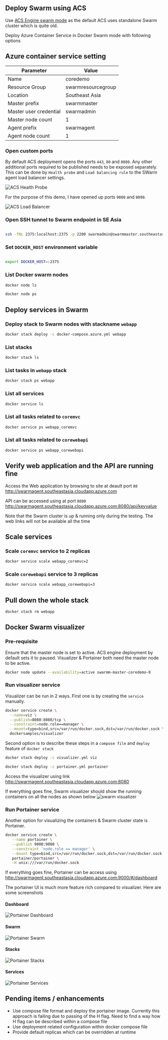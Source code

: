 ## Deploy Swarm using ACS

Use [ACS Engine swarm mode](https://azure.microsoft.com/en-us/resources/templates/101-acsengine-swarmmode/) as the default ACS uses standalone Swarm cluster which is quite old.

Deploy Azure Container Service in Docker Swarm mode with following options

## Azure container service setting

|Parameter | Value |
|---|---|
|Name | coredemo |
|Resource Group | swarmresourcegroup|
|Location | Southeast Asia |
|Master prefix | swarmmaster|
|Master user credential | swarmadmin|
|Master node count | 1 |
|Agent prefix | swarmagent|
|Agent node count | 1 |

### Open custom ports

By default ACS deployment opens the ports `443`, `80` and `8080`. Any other additional ports required to be published needs to be exposed separately. This can be done by `Health probe` and `Load balancing rule` to the SWarm agent load balancer settings.

![ACS Health Probe](../Images/ACSHealthProbe.png)

For the purpose of this demo, I have opened up ports `9000` and `8090`.

![ACS Load Balancer](../Images/ACSLoadBalancingRules.png)

### Open SSH tunnel to Swarm endpoint in SE Asia

```bash

ssh -fNL 2375:localhost:2375 -p 2200 swarmadmin@swarmmaster.southeastasia.cloudapp.azure.com

```

### Set `DOCKER_HOST` environment variable

```bash

export DOCKER_HOST=:2375

```

### List Docker swarm nodes

```bash
docker node ls

docker node ps
```

## Deploy services in Swarm

### Deploy stack to Swarm nodes with stackname `webapp`

```bash
docker stack deploy -c docker-compose.azure.yml webapp
```

### List stacks

```bash
docker stack ls
```

### List tasks in `webapp` stack

```bash
docker stack ps webapp
```

### List all services
```bash
docker service ls
```

### List all tasks related to `coremvc`

```bash
docker service ps webapp_coremvc
```

### List all tasks related to `corewebapi`

```bash
docker service ps webapp_corewebapi
```

## Verify web application and the API are running fine

Access the Web application by browsing to site at deault port `80`
http://swarmagent.southeastasia.cloudapp.azure.com

API can be accessed using at port `8080`
http://swarmagent.southeastasia.cloudapp.azure.com:8080/api/keyvalue

Note that the Swarm cluster is up & running only during the testing. The web links will not be available all the time

## Scale services

### Scale `coremvc` service to 2 replicas

```bash
docker service scale webapp_coremvc=2
```

### Scale `corewebapi` service to 3 replicas

```bash
docker service scale webapp_corewebapi=3
```

## Pull down the whole stack

```bash
docker stack rm webapp
```

## Docker Swarm visualizer

### Pre-requisite

Ensure that the master node is set to active. ACS engine deployment by default sets it to paused. Visualizer & Portainer both need the master node to be active.

```bash
docker node update --availability=active swarmm-master-coredemo-0
```

### Run visualizer service

Visualizer can be run in 2 ways. First one is by creating the `service` manually.

```bash
docker service create \
  --name=viz \
  --publish=8080:8080/tcp \
  --constraint=node.role==manager \
  --mount=type=bind,src=/var/run/docker.sock,dst=/var/run/docker.sock \
  dockersamples/visualizer
```

Second option is to describe these steps in a `compose file` and `deploy` feature of `docker stack`

```bash
docker stack deploy -c visualizer.yml viz

docker stack deploy -c portainer.yml portainer
```

Access the visualizer using link
http://swarmagent.southeastasia.cloudapp.azure.com:8080

If everything goes fine, Swarm visualizer should  show the running containers on all the nodes as shown below
![swarm visualizer](../Images/SwarmVisualizer.png)

### Run Portainer service

Another option for visualizing the containers & Swarm cluster state is Portainer.

```bash
docker service create \
   --name portainer \
   --publish 9000:9000 \
   --constraint 'node.role == manager' \
   --mount type=bind,src=/var/run/docker.sock,dst=/var/run/docker.sock \
   portainer/portainer \
   -H unix:///var/run/docker.sock
```

If everything goes fine, Portainer can be access using http://swarmagent.southeastasia.cloudapp.azure.com:9000/#/dashboard

The portainer UI is much more feature rich compared to visualizer. Here are some screenshots

#### Dashboard

![Portainer Dashboard](../Images/PortainerDashboard.png)

#### Swarm

![Portainer Swarm](../Images/PortainerSwarm.png)

#### Stacks

![Portainer Stacks](../Images/PortainerStacks.png)

#### Services

![Portainer Services](../Images/PortainerServices.png)
## Pending items / enhancements

- Use compose file format and deploy the portainer image. Currently this approach is failing due to passing of the H flag. Need to find a way how H flag can be described within a compose file
- Use deployment related configuration within docker compose file
- Provide default replicas which can be overridden at runtime
